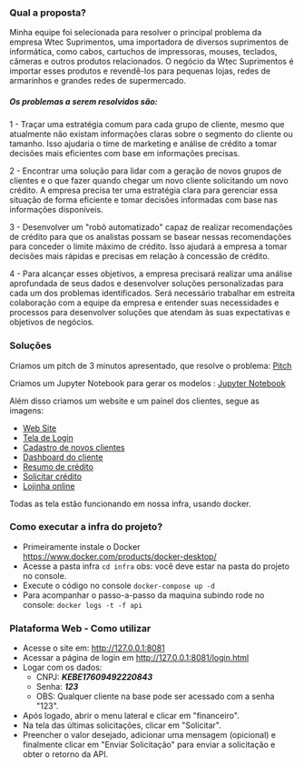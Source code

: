 ### Qual a proposta?

Minha equipe foi selecionada para resolver o principal problema da empresa Wtec Suprimentos, uma importadora de diversos suprimentos de informática, como cabos, cartuchos de impressoras, mouses, teclados, câmeras e outros produtos relacionados. O negócio da Wtec Suprimentos é importar esses produtos e revendê-los para pequenas lojas, redes de armarinhos e grandes redes de supermercado.

##### Os problemas a serem resolvidos são:

1 - Traçar uma estratégia comum para cada grupo de cliente, mesmo que atualmente não existam informações claras sobre o segmento do cliente ou tamanho. Isso ajudaria o time de marketing e análise de crédito a tomar decisões mais eficientes com base em informações precisas.

2 - Encontrar uma solução para lidar com a geração de novos grupos de clientes e o que fazer quando chegar um novo cliente solicitando um novo crédito. A empresa precisa ter uma estratégia clara para gerenciar essa situação de forma eficiente e tomar decisões informadas com base nas informações disponíveis.

3 - Desenvolver um "robô automatizado" capaz de realizar recomendações de crédito para que os analistas possam se basear nessas recomendações para conceder o limite máximo de crédito. Isso ajudará a empresa a tomar decisões mais rápidas e precisas em relação à concessão de crédito.

4 - Para alcançar esses objetivos, a empresa precisará realizar uma análise aprofundada de seus dados e desenvolver soluções personalizadas para cada um dos problemas identificados. Será necessário trabalhar em estreita colaboração com a equipe da empresa e entender suas necessidades e processos para desenvolver soluções que atendam às suas expectativas e objetivos de negócios.

### Soluções 

Criamos um pitch de 3 minutos apresentado, que resolve o problema: [Pitch](https://github.com/xxbielxd/bootcamp_ia/blob/main/apresenta%C3%A7%C3%A3o/Pitch_Bootcamp.pptx?raw=true)

Criamos um Jupyter Notebook para gerar os modelos : [Jupyter Notebook](https://github.com/xxbielxd/bootcamp_ia/blob/main/Trabalho_Final_MBA_Intelige%CC%82ncia_Artificial_e_Machine_Learning.ipynb) 

Além disso criamos um website e um painel dos clientes, segue as imagens:

- <a href="https://github.com/xxbielxd/bootcamp_ia/blob/main/img/website.png?raw=true" target="_blank">Web Site</a>
- <a href="https://github.com/xxbielxd/bootcamp_ia/blob/main/img/login.png?raw=true" target="_blank">Tela de Login</a>
- <a href="https://github.com/xxbielxd/bootcamp_ia/blob/main/img/novos_clientes.png?raw=true" target="_blank">Cadastro de novos clientes</a>
- <a href="https://github.com/xxbielxd/bootcamp_ia/blob/main/img/dashboard.png?raw=true" target="_blank">Dashboard do cliente</a>
- <a href="https://github.com/xxbielxd/bootcamp_ia/blob/main/img/credito.png?raw=true" target="_blank">Resumo de crédito</a>
- <a href="https://github.com/xxbielxd/bootcamp_ia/blob/main/img/solicitar_credito.png?raw=true" target="_blank">Solicitar crédito</a>
- <a href="https://github.com/xxbielxd/bootcamp_ia/blob/main/img/loja.png?raw=true" target="_blank">Lojinha online</a>

Todas as tela estão funcionando em nossa infra, usando docker.

### Como executar a infra do projeto?

- Primeiramente instale o Docker https://www.docker.com/products/docker-desktop/
- Acesse a pasta infra ```cd infra``` obs: você deve estar na pasta do projeto no console.
- Execute o código no console ```docker-compose up -d ```
- Para acompanhar o passo-a-passo da maquina subindo rode no console: ```docker logs -t -f api```

### Plataforma Web - Como utilizar

- Acesse o site em: http://127.0.0.1:8081
- Acessar a página de login em http://127.0.0.1:8081/login.html
- Logar com os dados:
    - CNPJ: ***KEBE17609492220843***
    - Senha: ***123***
    - OBS: Qualquer cliente na base pode ser acessado com a senha "123".
- Após logado, abrir o menu lateral e clicar em "financeiro".
- Na tela das últimas solicitações, clicar em "Solicitar".
- Preencher o valor desejado, adicionar uma mensagem (opicional) e finalmente clicar em "Enviar Solicitação" para enviar a solicitação e obter o retorno da API.
